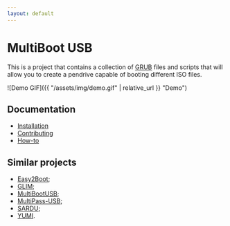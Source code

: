 ```yaml
---
layout: default
---
```

# MultiBoot USB

This is a project that contains a collection of [GRUB][] files and scripts that will allow you to create a pendrive capable of booting different ISO files.

![Demo GIF]({{ "/assets/img/demo.gif" | relative_url }} "Demo")


## Documentation

- [Installation][]
- [Contributing][]
- [How-to][]


## Similar projects

- [Easy2Boot][];
- [GLIM][];
- [MultiBootUSB][];
- [MultiPass-USB][];
- [SARDU][];
- [YUMI][].


[installation]: install.md
[contributing]: contrib.md
[how-to]: howto.md
[resources]: resources.md
[easy2boot]: http://www.easy2boot.com/
[glim]: https://github.com/thias/glim
[grub]: https://www.gnu.org/software/grub/
[multibootusb]: http://multibootusb.org/
[multipass-usb]: https://github.com/Thermionix/multipass-usb
[sardu]: http://www.sarducd.it/
[yumi]: https://www.pendrivelinux.com/yumi-multiboot-usb-creator/

